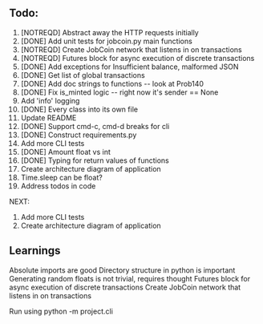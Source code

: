 ## Todo: 
1. [NOTREQD] Abstract away the HTTP requests initially
2. [DONE] Add unit tests for jobcoin.py main functions
3. [NOTREQD] Create JobCoin network that listens in on transactions
4. [NOTREQD] Futures block for async execution of discrete transactions
5. [DONE] Add exceptions for Insufficient balance, malformed JSON
6. [DONE] Get list of global transactions
7. [DONE] Add doc strings to functions -- look at Prob140
8. [DONE] Fix is_minted logic -- right now it's sender == None
9. Add 'info' logging
10. [DONE] Every class into its own file
11. Update README
12. [DONE] Support cmd-c, cmd-d breaks for cli
13. [DONE] Construct requirements.py
14. Add more CLI tests
15. [DONE] Amount float vs int
17. [DONE] Typing for return values of functions
19. Create architecture diagram of application
18. Time.sleep can be float?
16. Address todos in code

NEXT: 
1. Add more CLI tests
2. Create architecture diagram of application

## Learnings
Absolute imports are good
Directory structure in python is important
Generating random floats is not trivial, requires thought
Futures block for async execution of discrete transactions
Create JobCoin network that listens in on transactions

Run using python -m project.cli
